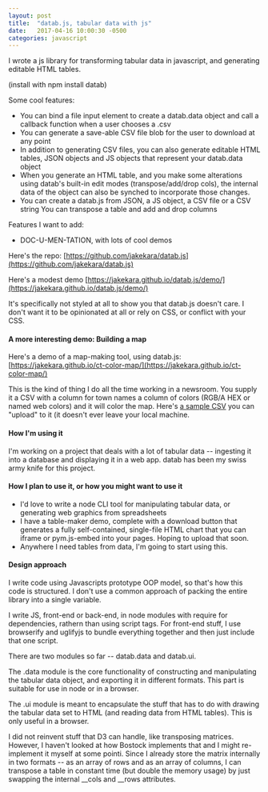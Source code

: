 ```yaml
---
layout: post
title:  "datab.js, tabular data with js"
date:   2017-04-16 10:00:30 -0500
categories: javascript
---
```


I wrote a js library for transforming tabular data in javascript, and
generating editable HTML tables.

(install with npm install datab)

Some cool features:

* You can bind a file input element to create a datab.data object and call
a callback function when a user chooses a .csv
* You can generate a save-able CSV file blob for the user to download at
any point
* In addition to generating CSV files, you can also generate editable HTML tables, JSON
 objects and JS objects that represent your datab.data object
* When you generate an HTML table, and you make some alterations using
datab's built-in edit modes (transpose/add/drop cols), the internal data of
the object can also be synched to incorporate those changes.
* You can create a datab.js from JSON, a JS object, a CSV file or a CSV
string You can transpose a table and add and drop columns

Features I want to add:

* DOC-U-MEN-TATION, with lots of cool demos

Here's the repo:
[https://github.com/jakekara/datab.js](https://github.com/jakekara/datab.js)

Here's a modest demo
[https://jakekara.github.io/datab.js/demo/](https://jakekara.github.io/datab.js/demo/)

It's specifically not styled at all to show you that datab.js doesn't
care. I don't want it to be opinionated at all or rely on CSS, or conflict
with your CSS.

#### A more interesting demo: Building a map

Here's a demo of a map-making tool, using datab.js:
[https://jakekara.github.io/ct-color-map/](https://jakekara.github.io/ct-color-map/)

This is the kind of thing I do all the time working in a newsroom. You
supply it a CSV with a column for town names a column of colors (RGB/A HEX
or named web colors) and it will color the map. Here's [a sample
CSV](https://github.com/jakekara/ct-color-map/blob/master/sample_data.csv)
you can "upload" to it (it doesn't ever leave your local machine.

#### How I'm using it

I'm working on a project that deals with a lot of tabular data -- ingesting
it into a database and displaying it in a web app. datab has been my swiss
army knife for this project.

#### How I plan to use it, or how you might want to use it

* I'd love to write a node CLI tool for manipulating tabular data, or
generating web graphics from spreadsheets
* I have a table-maker demo, complete with a download button that generates
a fully self-contained, single-file HTML chart that you can iframe or
pym.js-embed into your pages. Hoping to upload that soon.
* Anywhere I need tables from data, I'm going to start using this.

#### Design approach

I write code using Javascripts prototype OOP model, so that's how this code
is structured. I don't use a common approach of packing the entire library
into a single variable.

I write JS, front-end or back-end, in node modules with require for
dependencies, rathern than using script tags. For front-end stuff, I use
browserify and uglifyjs to bundle everything together and then just include
that one script. 

There are two modules so far -- datab.data and datab.ui.

The .data module is the core functionality of constructing and manipulating
the tabular data object, and exporting it in different formats. This part
is suitable for use in node or in a browser.

The .ui module is meant to encapsulate the stuff that has to do with
drawing the tabular data set to HTML (and reading data from HTML
tables). This is only useful in a browser.

I did not reinvent stuff that D3 can handle, like transposing
matrices. However, I haven't looked at how Bostock implements that and I
might re-implement it myself at some pointi. Since I already store the
matrix internally in two formats -- as an array of rows and as an array of
columns, I can transpose a table in constant time (but double the memory
usage)  by just swapping the internal __cols and __rows attributes.



